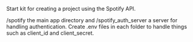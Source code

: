 Start kit for creating a project using the Spotify API.

/spotify the main app directory and /spotify_auth_server a server for handling authentication. Create .env files in each folder to handle things such as client_id and client_secret.
